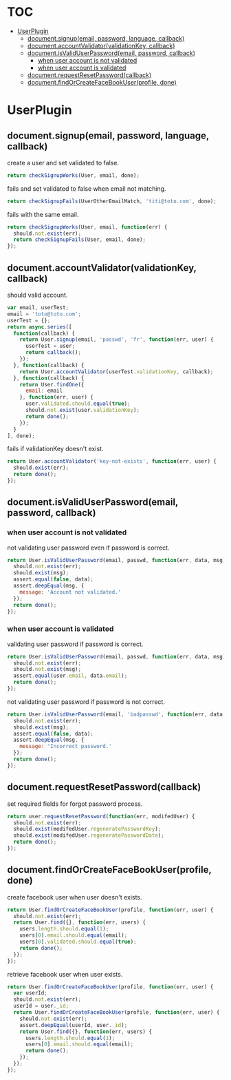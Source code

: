 # TOC
   - [UserPlugin](#userplugin)
     - [document.signup(email, password, language, callback)](#userplugin-documentsignupemail-password-language-callback)
     - [document.accountValidator(validationKey, callback)](#userplugin-documentaccountvalidatorvalidationkey-callback)
     - [document.isValidUserPassword(email, password, callback)](#userplugin-documentisvaliduserpasswordemail-password-callback)
       - [when user account is not validated](#userplugin-documentisvaliduserpasswordemail-password-callback-when-user-account-is-not-validated)
       - [when user account is validated](#userplugin-documentisvaliduserpasswordemail-password-callback-when-user-account-is-validated)
     - [document.requestResetPassword(callback)](#userplugin-documentrequestresetpasswordcallback)
     - [document.findOrCreateFaceBookUser(profile, done)](#userplugin-documentfindorcreatefacebookuserprofile-done)
<a name=""></a>

<a name="userplugin"></a>
# UserPlugin
<a name="userplugin-documentsignupemail-password-language-callback"></a>
## document.signup(email, password, language, callback)
create a user and set validated to false.

```js
return checkSignupWorks(User, email, done);
```

fails and set validated to false when email not matching.

```js
return checkSignupFails(UserOtherEmailMatch, 'titi@toto.com', done);
```

fails with the same email.

```js
return checkSignupWorks(User, email, function(err) {
  should.not.exist(err);
  return checkSignupFails(User, email, done);
});
```

<a name="userplugin-documentaccountvalidatorvalidationkey-callback"></a>
## document.accountValidator(validationKey, callback)
should valid account.

```js
var email, userTest;
email = 'toto@toto.com';
userTest = {};
return async.series([
  function(callback) {
    return User.signup(email, 'passwd', 'fr', function(err, user) {
      userTest = user;
      return callback();
    });
  }, function(callback) {
    return User.accountValidator(userTest.validationKey, callback);
  }, function(callback) {
    return User.findOne({
      email: email
    }, function(err, user) {
      user.validated.should.equal(true);
      should.not.exist(user.validationKey);
      return done();
    });
  }
], done);
```

fails if validationKey doesn't exist.

```js
return User.accountValidator('key-not-exists', function(err, user) {
  should.exist(err);
  return done();
});
```

<a name="userplugin-documentisvaliduserpasswordemail-password-callback"></a>
## document.isValidUserPassword(email, password, callback)
<a name="userplugin-documentisvaliduserpasswordemail-password-callback-when-user-account-is-not-validated"></a>
### when user account is not validated
not validating user password even if password is correct.

```js
return User.isValidUserPassword(email, passwd, function(err, data, msg) {
  should.not.exist(err);
  should.exist(msg);
  assert.equal(false, data);
  assert.deepEqual(msg, {
    message: 'Account not validated.'
  });
  return done();
});
```

<a name="userplugin-documentisvaliduserpasswordemail-password-callback-when-user-account-is-validated"></a>
### when user account is validated
validating user password if password is correct.

```js
return User.isValidUserPassword(email, passwd, function(err, data, msg) {
  should.not.exist(err);
  should.not.exist(msg);
  assert.equal(user.email, data.email);
  return done();
});
```

not validating user password if password is not correct.

```js
return User.isValidUserPassword(email, 'badpasswd', function(err, data, msg) {
  should.not.exist(err);
  should.exist(msg);
  assert.equal(false, data);
  assert.deepEqual(msg, {
    message: 'Incorrect password.'
  });
  return done();
});
```

<a name="userplugin-documentrequestresetpasswordcallback"></a>
## document.requestResetPassword(callback)
set required fields for forgot password process.

```js
return user.requestResetPassword(function(err, modifedUser) {
  should.not.exist(err);
  should.exist(modifedUser.regeneratePasswordKey);
  should.exist(modifedUser.regeneratePasswordDate);
  return done();
});
```

<a name="userplugin-documentfindorcreatefacebookuserprofile-done"></a>
## document.findOrCreateFaceBookUser(profile, done)
create facebook user when user doesn't exists.

```js
return User.findOrCreateFaceBookUser(profile, function(err, user) {
  should.not.exist(err);
  return User.find({}, function(err, users) {
    users.length.should.equal(1);
    users[0].email.should.equal(email);
    users[0].validated.should.equal(true);
    return done();
  });
});
```

retrieve facebook user when user exists.

```js
return User.findOrCreateFaceBookUser(profile, function(err, user) {
  var userId;
  should.not.exist(err);
  userId = user._id;
  return User.findOrCreateFaceBookUser(profile, function(err, user) {
    should.not.exist(err);
    assert.deepEqual(userId, user._id);
    return User.find({}, function(err, users) {
      users.length.should.equal(1);
      users[0].email.should.equal(email);
      return done();
    });
  });
});
```
